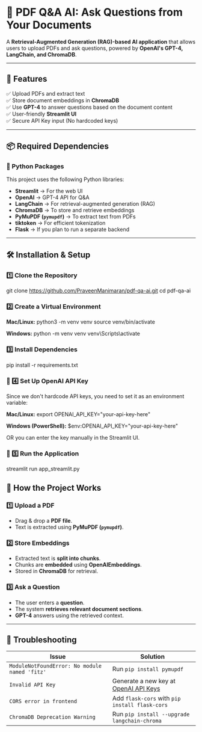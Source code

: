# 📄 PDF Q&A AI: Ask Questions from Your Documents  

A **Retrieval-Augmented Generation (RAG)-based AI application** that allows users to upload PDFs and ask questions, powered by **OpenAI's GPT-4, LangChain, and ChromaDB**.  

---

## **🚀 Features**
✅ Upload PDFs and extract text  
✅ Store document embeddings in **ChromaDB**  
✅ Use **GPT-4** to answer questions based on the document content  
✅ User-friendly **Streamlit UI**  
✅ Secure API Key input (No hardcoded keys)  

---

## **📦 Required Dependencies**
### **🔹 Python Packages**
This project uses the following Python libraries:  
- **Streamlit** → For the web UI  
- **OpenAI** → GPT-4 API for Q&A  
- **LangChain** → For retrieval-augmented generation (RAG)  
- **ChromaDB** → To store and retrieve embeddings  
- **PyMuPDF (`pymupdf`)** → To extract text from PDFs  
- **tiktoken** → For efficient tokenization  
- **Flask** → If you plan to run a separate backend  

---

## **🛠️ Installation & Setup**
### **1️⃣ Clone the Repository**
git clone https://github.com/PraveenManimaran/pdf-qa-ai.git
cd pdf-qa-ai

### **2️⃣ Create a Virtual Environment**
**Mac/Linux:**
python3 -m venv venv
source venv/bin/activate

**Windows:**
python -m venv venv
venv\Scripts\activate

### **3️⃣ Install Dependencies**
pip install -r requirements.txt

### **🔑 4️⃣ Set Up OpenAI API Key**
Since we don't hardcode API keys, you need to set it as an environment variable:

**Mac/Linux:**
export OPENAI_API_KEY="your-api-key-here"

**Windows (PowerShell):**
$env:OPENAI_API_KEY="your-api-key-here"

OR you can enter the key manually in the Streamlit UI.

### **🚀 5️⃣ Run the Application**
streamlit run app_streamlit.py

## 📜 How the Project Works
### **1️⃣ Upload a PDF**
- Drag & drop a **PDF file**.  
- Text is extracted using **PyMuPDF (`pymupdf`)**.  

### **2️⃣ Store Embeddings**
- Extracted text is **split into chunks**.  
- Chunks are **embedded** using **OpenAIEmbeddings**.  
- Stored in **ChromaDB** for retrieval.  

### **3️⃣ Ask a Question**
- The user enters a **question**.  
- The system **retrieves relevant document sections**.  
- **GPT-4** answers using the retrieved context.  

---

## 🔧 Troubleshooting

| Issue | Solution |
|--------|---------|
| `ModuleNotFoundError: No module named 'fitz'` | Run `pip install pymupdf` |
| `Invalid API Key` | Generate a new key at [OpenAI API Keys](https://platform.openai.com/account/api-keys) |
| `CORS error in frontend` | Add `flask-cors` with `pip install flask-cors` |
| `ChromaDB Deprecation Warning` | Run `pip install --upgrade langchain-chroma` |







